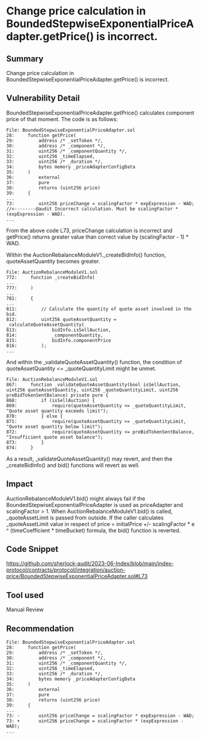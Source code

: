 # Change price calculation in BoundedStepwiseExponentialPriceAdapter.getPrice() is incorrect.
## Summary
Change price calculation in BoundedStepwiseExponentialPriceAdapter.getPrice() is incorrect.

## Vulnerability Detail
BoundedStepwiseExponentialPriceAdapter.getPrice() calculates component price of that moment.
The code is as follows:
```solidity
File: BoundedStepwiseExponentialPriceAdapter.sol
28:     function getPrice(
29:         address /* _setToken */,
30:         address /* _component */,
31:         uint256 /* _componentQuantity */,
32:         uint256 _timeElapsed,
33:         uint256 /* _duration */,
34:         bytes memory _priceAdapterConfigData
35:     )
36:         external
37:         pure
38:         returns (uint256 price)
39:     {
...
73:         uint256 priceChange = scalingFactor * expExpression - WAD; //<--------@audit Incorrect calculation. Must be scalingFactor * (expExpression - WAD).
...
```
From the above code L73, priceChange calculation is incorrect and getPrice() returns greater value than correct value by (scalingFactor - 1) * WAD.

Within the AuctionRebalanceModuleV1._createBidInfo() function, quoteAssetQuantity becomes greater.
```solidity
File: AuctionRebalanceModuleV1.sol
772:     function _createBidInfo(
...
777:     )
...
781:     {
...         
811:         // Calculate the quantity of quote asset involved in the bid.
812:         uint256 quoteAssetQuantity = _calculateQuoteAssetQuantity(
813:             bidInfo.isSellAuction,
814:             _componentQuantity,
815:             bidInfo.componentPrice
816:         );
...
```
And within the _validateQuoteAssetQuantity() function, the condition of quoteAssetQuantity <= _quoteQuantityLimit might be unmet.
```solidity
File: AuctionRebalanceModuleV1.sol
867:     function _validateQuoteAssetQuantity(bool isSellAuction, uint256 quoteAssetQuantity, uint256 _quoteQuantityLimit, uint256 preBidTokenSentBalance) private pure {
868:         if (isSellAuction) {
869:             require(quoteAssetQuantity <= _quoteQuantityLimit, "Quote asset quantity exceeds limit");
870:         } else {
871:             require(quoteAssetQuantity >= _quoteQuantityLimit, "Quote asset quantity below limit");
872:             require(quoteAssetQuantity <= preBidTokenSentBalance, "Insufficient quote asset balance");
873:         }
874:     }
```
As a result, _validateQuoteAssetQuantity() may revert, and then the _createBidInfo() and bid() functions will revert as well.

## Impact
AuctionRebalanceModuleV1.bid() might always fail if the BoundedStepwiseExponentialPriceAdapter is used as priceAdapter and scalingFactor > 1.
When AuctionRebalanceModuleV1.bid() is called, _quoteAssetLimit is passed from outside.
If the caller calculates _quoteAssetLimit value in respect of price = initialPrice +/- scalingFactor * e ^ (timeCoefficient * timeBucket) formula,
the bid() function is reverted.

## Code Snippet
https://github.com/sherlock-audit/2023-06-Index/blob/main/index-protocol/contracts/protocol/integration/auction-price/BoundedStepwiseExponentialPriceAdapter.sol#L73

## Tool used
Manual Review

## Recommendation
```solidity
File: BoundedStepwiseExponentialPriceAdapter.sol
28:     function getPrice(
29:         address /* _setToken */,
30:         address /* _component */,
31:         uint256 /* _componentQuantity */,
32:         uint256 _timeElapsed,
33:         uint256 /* _duration */,
34:         bytes memory _priceAdapterConfigData
35:     )
36:         external
37:         pure
38:         returns (uint256 price)
39:     {
...
73: -       uint256 priceChange = scalingFactor * expExpression - WAD;
73: +       uint256 priceChange = scalingFactor * (expExpression - WAD);
...
```